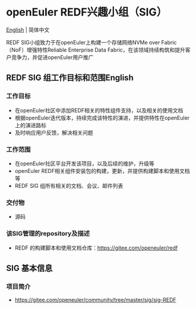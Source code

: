# openEuler REDF兴趣小组（SIG）
[English](./sig-REDF.md) | 简体中文

REDF SIG小组致力于在openEuler上构建一个存储网络NVMe over Fabric（NoF）增强特性Reliable Enterprise Data Fabric，在该领域持续构筑和提升客户竞争力，并促进openEuler用户推广

## REDF SIG 组工作目标和范围English

### 工作目标

 - 在openEuler社区中添加REDF相关的特性组件支持，以及相关的使用文档
 - 根据openEuler迭代版本，持续完成该特性的演进，并提供特性在openEuler上的演进路标
 - 及时响应用户反馈，解决相关问题

### 工作范围

 - 在openEuler社区平台开发该项目，以及后续的维护，升级等
 - openEuler REDF相关组件安装包的构建，更新，并提供构建脚本和使用文档等
 - REDF SIG 组所有相关的文档、会议、邮件列表
### 交付物
 - 源码

### 该SIG管理的repository及描述
 - REDF 的构建脚本和使用文档仓库：https://gitee.com/openeuler/redf

## SIG 基本信息

### 项目简介
 - https://gitee.com/openeuler/community/tree/master/sig/sig-REDF